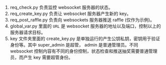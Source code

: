 1. req_check.py 负责监控 websocket 服务器的状态。
1. req_create_key.py 负责让 websocket 服务器产生新的 key。
1. req_post_raffle.py 负责向 websockets 服务器推送 raffle (仅作为示例)。
1. global_var.py 里面的 `URL` 是 websocket 服务器的地址以及端口，控制以上的服务器请求目标。
1. key 文件夹里面的 create_key.py 是单独运行的产生公钥私钥，密钥用于验证身份等。其中 super_admin 是超管， admin 是普通管理员。不同 websocket 控制内容有不同的身份控制，状态检查和推送抽奖需要普通管理员，而产生 key 需要超管身份。
